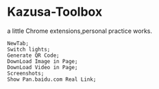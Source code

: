 # Kazusa-Toolbox
a little Chrome extensions,personal practice works. 

    NewTab;   
    Switch lights;  
    Generate QR Code;  
    DownLoad Image in Page;  
    DownLoad Video in Page;  
    Screenshots; 
    Show Pan.baidu.com Real Link;  
